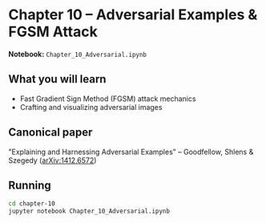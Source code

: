# Chapter 10 – Adversarial Examples & FGSM Attack

**Notebook:** `Chapter_10_Adversarial.ipynb`

## What you will learn
- Fast Gradient Sign Method (FGSM) attack mechanics
- Crafting and visualizing adversarial images

## Canonical paper
"Explaining and Harnessing Adversarial Examples" – Goodfellow, Shlens & Szegedy ([arXiv:1412.6572](https://arxiv.org/abs/1412.6572))

## Running
```bash
cd chapter-10
jupyter notebook Chapter_10_Adversarial.ipynb
```
